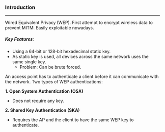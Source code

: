 ### Introduction
---
Wired Equivalent Privacy (WEP). First attempt to encrypt wireless data to prevent MITM. Easily exploitable nowadays.

##### Key Features:
- Using a 64-bit or 128-bit hexadecimal static key.
- As static key is used, all devices across the same network uses the same single key.
	- Problem: Can be brute forced.


An access point has to authenticate a client before it can communicate with the network. Two types of WEP authentications:

**1. Open System Authentication (OSA)**
- Does not require any key. 

**2. Shared Key Authentication (SKA)**
- Requires the AP and the client to have the same WEP key to authenticate.
